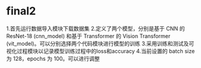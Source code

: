 # final2
1.首先运行数据导入模块下载数据集
2.定义了两个模型，分别是基于 CNN 的 ResNet-18 (cnn_model) 和基于 Transformer 的 Vision Transformer (vit_model)。可以分别选择两个代码模块进行模型的训练
3.采用训练和测试及可视化过程模块以记录模型训练过程中的loss和accuracy
4.当前设置的 batch size 为 128，epochs 为 100。可以进行调整
